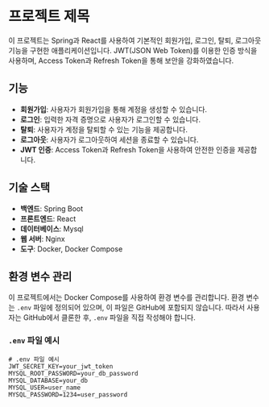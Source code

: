 # 프로젝트 제목

이 프로젝트는 Spring과 React를 사용하여 기본적인 회원가입, 로그인, 탈퇴, 로그아웃 기능을 구현한 애플리케이션입니다. JWT(JSON Web Token)를 이용한 인증 방식을 사용하며, Access Token과 Refresh Token을 통해 보안을 강화하였습니다.

## 기능

- **회원가입**: 사용자가 회원가입을 통해 계정을 생성할 수 있습니다.
- **로그인**: 입력한 자격 증명으로 사용자가 로그인할 수 있습니다.
- **탈퇴**: 사용자가 계정을 탈퇴할 수 있는 기능을 제공합니다.
- **로그아웃**: 사용자가 로그아웃하여 세션을 종료할 수 있습니다.
- **JWT 인증**: Access Token과 Refresh Token을 사용하여 안전한 인증을 제공합니다.

## 기술 스택

- **백엔드**: Spring Boot
- **프론트엔드**: React
- **데이터베이스**: Mysql
- **웹 서버**: Nginx
- **도구**: Docker, Docker Compose

## 환경 변수 관리

이 프로젝트에서는 Docker Compose를 사용하여 환경 변수를 관리합니다. 환경 변수는 `.env` 파일에 정의되어 있으며, 이 파일은 GitHub에 포함되지 않습니다. 따라서 사용자는 GitHub에서 클론한 후, `.env` 파일을 직접 작성해야 합니다.

### `.env` 파일 예시

```env
# .env 파일 예시
JWT_SECRET_KEY=your_jwt_token
MYSQL_ROOT_PASSWORD=your_db_password
MYSQL_DATABASE=your_db
MYSQL_USER=user_name
MYSQL_PASSWORD=1234=user_password
```
